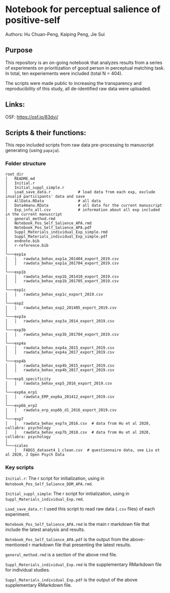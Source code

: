 # Notebook for perceptual salience of positive-self

Authors: Hu Chuan-Peng, Kaiping Peng, Jie Sui

## Purpose

This repository is an on-going notebook that analyzes results from a series of experiments on prioritization of good person in perceptual matching task. In total, ten experiements were included (total N = 404).

The scripts were made public to increasing the transparency and reproducibility of this study, all de-identified raw data were uploaded.

## Links:

OSF: <https://osf.io/83dyj/>

## Scripts & their functions:

This repo included scripts from raw data pre-processing to manuscript generating (using `papaja`).

### Folder structure

```         
root_dir
│   README.md
│   Initial.r
│   Initial_suppl_simple.r
│   Load_save_data.r            # load data from each exp, exclude invalid participants' data and save
│   AllData.RData               # all data
│   Data4manu.RData             # all data for the current manuscript
│   Exp_info_all.csv            # information about all exp included in the current manuscript
│   general_method.rmd
│   Notebook_Pos_Self_Salience_APA.rmd
│   Notebook_Pos_Self_Salience_APA.pdf
│   Suppl_Materials_individual_Exp_simple.rmd
│   Suppl_Materials_individual_Exp_simple.pdf
│   endnote.bib
│   r-reference.bib
│
└───exp1a
│   │   rawdata_behav_exp1a_201404_export_2019.csv
│   │   rawdata_behav_exp1a_201704_export_2019.csv
│   
└───exp1b
│   │   rawdata_behav_exp1b_201410_export_2019.csv
│   │   rawdata_behav_exp1b_201705_export_2019.csv
│
└───exp1c
│   │   rawdata_behav_exp1c_export_2019.csv
│
└───exp2
│   │   rawdata_behav_exp2_201405_export_2019.csv
│
└───exp3a
│   │   rawdata_behav_exp3a_2014_export_2019.csv
│
└───exp3b
│   │   rawdata_behav_exp3b_201704_export_2019.csv
│
└───exp4a
│   │   rawdata_behav_exp4a_2015_export_2019.csv
│   │   rawdata_behav_exp4a_2017_export_2019.csv
│
└───exp4b
│   │   rawdata_behav_exp4b_2015_export_2019.csv
│   │   rawdata_behav_exp4b_2017_export_2019.csv
│
└───exp5_specificity
│   │   rawdata_behav_exp5_2016_export_2019.csv
│
└───exp6a_erp1
│   │   rawdata_ERP_exp6a_201412_export_2019.csv
│
└───exp6b_erp2
│   │   rawdata_erp_exp6b_d1_2016_export_2019.csv
│
└───exp7 
│   │   rawdata_behav_exp7a_2016.csv  # data from Hu et al 2020, collabra: psychology
│   │   rawdata_behav_exp7b_2018.csv  # data from Hu et al 2020, collabra: psychology
│
└───scales
    │   FADGS_dataset4_1_clean.csv  # questionnaire data, see Liu et al 2020, J Open Psych Data
```

### Key scripts

`Initial.r`: The r script for initialization, using in `Notebook_Pos_Self_Salience_DDM_APA.rmd`.

`Initial_suppl_simple`: The r script for initialization, using in `Suppl_Materials_individual_Exp.rmd`.

`Load_save_data.r`: I used this script to read raw data (`.csv` files) of each experiment.

`Notebook_Pos_Self_Salience_APA.rmd` is the main r markdown file that include the latest analysis and results.

`Notebook_Pos_Self_Salience_APA.pdf` is the output from the above-mentioned r markdown file that presenting the latest results.

`general_method.rmd` is a section of the above rmd file.

`Suppl_Materials_individual_Exp.rmd` is the supplementary RMarkdown file for individual studies.

`Suppl_Materials_individual_Exp.pdf` is the output of the above supplementary RMarkdown file.
